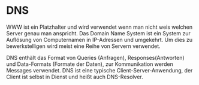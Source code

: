 # DNS

WWW ist ein Platzhalter und wird verwendet wenn man nicht weis welchen Server genau man anspricht. Das Domain Name System ist ein System zur Auflösung von Computernamen in IP-Adressen und umgekehrt. Um dies zu bewerkstelligen wird meist eine Reihe von Servern verwendet.

DNS enthält das Format von Queries (Anfragen), Responses(Antworten) und Data-Formats (Formate der Daten), zur Kommunikation werden Messages verwendet. DNS ist eine typische Client-Server-Anwendung, der Client ist selbst in Dienst und heißt auch DNS-Resolver.